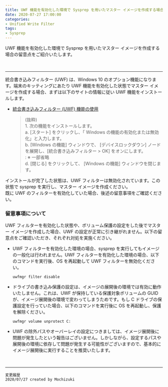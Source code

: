 ```yaml
---
title: UWF 機能を有効化した環境で Sysprep を用いたマスター イメージを作成する場合の留意点について
date: 2020-07-27 17:00:00
categories:
- Unified Write Filter
tags:
- Sysprep
---
```

UWF 機能を有効化した環境で Sysprep を用いたマスター イメージを作成する場合の留意点をご紹介いたします。
<!-- more -->
<br>

***
統合書き込みフィルター (UWF) は、Windows 10 のオプション機能になります。端末のキッティングにあたり UWF 機能を有効化した状態でマスター イメージを作成する場合、まずは以下のサイトの情報に従い UWF 機能をインストールします。  

- [統合書き込みフィルター (UWF) 機能の使用](https://docs.microsoft.com/en-us/windows-hardware/manufacture/desktop/iot-ent-device-lockdown-features#unified-write-filter-uwf)
   > (抜粋)  
   1\. 次の機能をインストールします。  
   a. [スタート] をクリックし、「 Windows の機能の有効化または無効化」と入力します。  
   b. [Windows の機能] ウィンドウで、 [デバイスロックダウン] ノードを展開し、[統合書き込みフィルター > OK] をオンにします。  
   : ※ 一部省略   
   d. [閉じる] をクリックして、 [Windows の機能] ウィンドウを閉じます。

インストールが完了した状態は、UWF フィルターは無効化されています。この状態で sysprep を実行し、マスター イメージを作成ください。  
既に UWF のフィルターを有効化していた場合、後述の留意事項をご確認ください。

### 留意事項について
UWF フィルターを有効化した状態や、ボリューム保護の設定をした後でマスター イメージを作成した場合、UWF の設定が正常に引き継がれません。以下の留意点をご確認いただき、それぞれ対処を実施ください。

- UWF フィルターを有効化した環境の場合、sysprep を実行してもイメージの一般化は行われません。UWF フィルターを有効化した環境の場合、以下のコマンドを実行後、OS を再起動して UWF フィルターを無効化ください。  
   ```
   uwfmgr filter disable 
   ```

- ドライブの書き込み保護の設定は、イメージの展開後の環境では有効に動作いたしません。これは、UWF が保持している保護対象ボリュームの GUID が、イメージ展開後の環境で変わってしまうためです。もし C ドライブの保護設定を行っていた場合、以下のコマンドを実行後に OS を再起動し、保護を解除ください。
   ```
   uwfmgr volume unprotect C:
   ```

- UWF の除外パスやオーバーレイの設定につきましては、イメージ展開後に問題が発生したという報告はございません。しかしながら、設定するパスや展開後の環境に依存して問題が発生する可能性がございますので、基本的にイメージ展開後に実行することを推奨いたします。  
</br>

***
`変更履歴`  
`2020/07/27 created by Mochizuki`  